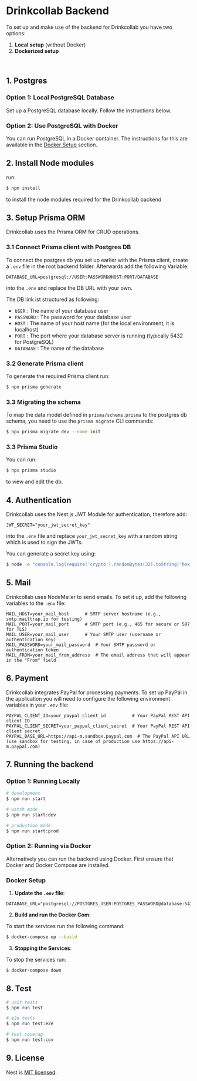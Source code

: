 # Drinkcollab Backend

To set up and make use of the backend for Drinkcollab you have two options:

1. **Local setup** (without Docker)
2. **Dockerized setup**
<br/>

## 1. Postgres

### Option 1: Local PostgreSQL Database

Set up a PostgreSQL database locally. Follow the instructions below.

### Option 2: Use PostgreSQL with Docker

You can run PostgreSQL in a Docker container. The instructions for this are available in the [Docker Setup](#docker-setup) section.
<br/>


## 2. Install Node modules

run:

```bash
$ npm install
```
to install the node modules required for the Drinkcollab backend
<br/>


## 3. Setup Prisma ORM

Drinkcollab uses the Prisma ORM for CRUD operations. 

### 3.1 Connect Prisma client with Postgres DB

To connect the postgres db you set up earlier with the Prisma client, 
create a `.env` file in the root backend folder. Afterwards add the following Variable:
```
DATABASE_URL=postgresql://USER:PASSWORD@HOST:PORT/DATABASE
```
into the `.env` and replace the DB URL with your own.

The DB link ist structured as following:

- `USER` : The name of your database user
- `PASSWORD` : The password for your database user
- `HOST` : The name of your host name (for the local environment, it is localhost)
- `PORT` : The port where your database server is running (typically 5432 for PostgreSQL)
- `DATABASE` : The name of the database

### 3.2 Generate Prisma client

To generate the required Prisma client run:
```bash
$ npx prisma generate
```

### 3.3 Migrating the schema

To map the data model defined in `prisma/schema.prisma` to the postgres db schema, you need to use the `prisma migrate` CLI commands:

```bash
$ npx prisma migrate dev --name init
```

### 3.3 Prisma Studio

You can run:
```bash
$ npx prisma studio
```
to view and edit the db.


## 4. Authentication

Drinkcollab uses the Nest.js JWT Module for authentication, therefore add:
```
JWT_SECRET="your_jwt_secret_key"
```

into the `.env` file and replace `your_jwt_secret_key` with a random string which is used to sign the JWTs.

You can generate a secret key using: 
```bash
$ node -e "console.log(require('crypto').randomBytes(32).toString('hex'))"
```


## 5. Mail

Drinkcollab uses NodeMailer to send emails. To set it up, add the following variables to the `.env` file:
```
MAIL_HOST=your_mail_host      # SMTP server hostname (e.g., smtp.mailtrap.io for testing)
MAIL_PORT=your_mail_port      # SMTP port (e.g., 465 for secure or 587 for TLS)
MAIL_USER=your_mail_user      # Your SMTP user (username or authentication key)
MAIL_PASSWORD=your_mail_password  # Your SMTP password or authentication token
MAIL_FROM=your_mail_from_address  # The email address that will appear in the "From" field
```


## 6. Payment

Drinkcollab integrates PayPal for processing payments. To set up PayPal in the application you will need to configure the following environment variables in your `.env` file:
```
PAYPAL_CLIENT_ID=your_paypal_client_id          # Your PayPal REST API client ID
PAYPAL_CLIENT_SECRET=your_paypal_client_secret  # Your PayPal REST API client secret
PAYPAL_BASE_URL=https://api-m.sandbox.paypal.com  # The PayPal API URL (use sandbox for testing, in case of production use https://api-m.paypal.com)
```


## 7. Running the backend

### Option 1: Running Locally

```bash
# development
$ npm run start

# watch mode
$ npm run start:dev

# production mode
$ npm run start:prod
```

### Option 2: Running via Docker

Alternatively you can run the backend using Docker. First ensure that Docker and Docker Compose are installed.

### Docker Setup

1. **Update the `.env` file**:
```
DATABASE_URL="postgresql://POSTGRES_USER:POSTGRES_PASSWORD@database:5432/POSTGRES_DB"
```

2. **Build and run the Docker Com**:

To start the services run the following command:
```bash
$ docker-compose up --build
```

3. **Stopping the Services**:

To stop the services run:
```bash
$ docker-compose down
```


## 8. Test

```bash
# unit tests
$ npm run test

# e2e tests
$ npm run test:e2e

# test coverag
$ npm run test:cov
```


## 9. License

Nest is [MIT licensed](LICENSE).
